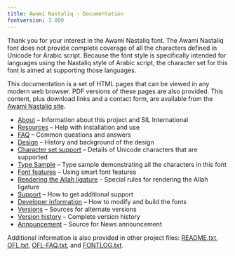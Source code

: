 ```yaml
---
title: Awami Nastaliq - Documentation
fontversion: 3.000
---
```


Thank you for your interest in the Awami Nastaliq font. The Awami Nastaliq font does not provide complete coverage of all the characters defined in Unicode for Arabic script. Because the font style is specifically intended for languages using the Nastaliq style of Arabic script, the character set for this font is aimed at supporting those languages.

This documentation is a set of HTML pages that can be viewed in any modern web browser. PDF versions of these pages are also provided. This content, plus download links and a contact form, are available from the [Awami Nastaliq site](https://software.sil.org/awami/).

- [About](about.md) &#x2013; Information about this project and SIL International
- [Resources](resources.md) &#x2013; Help with installation and use
- [FAQ](faq.md) &#x2013; Common questions and answers
- [Design](design.md) &#x2013; History and background of the design
- [Character set support](charset.md) &#x2013; Details of Unicode characters that are supported
- [Type Sample](sample.md) &#x2013; Type sample demonstrating all the characters in this font
- [Font features](features.md) &#x2013; Using smart font features
- [Rendering the Allah ligature](allah.md) &#x2013; Special rules for rendering the Allah ligature
- [Support](support.md) &#x2013; How to get additional support
- [Developer information](developer.md) &#x2013; How to modify and build the fonts
- [Versions](versions.md) &#x2013; Sources for alternate versions
- [Version history](history.md) &#x2013; Complete version history
- [Announcement](announcement.md) &#x2013; Source for News announcement

Additional information is also provided in other project files: [README.txt](../README.txt), [OFL.txt](../OFL.txt), [OFL-FAQ.txt](../OFL-FAQ.txt), and [FONTLOG.txt](../FONTLOG.txt).

